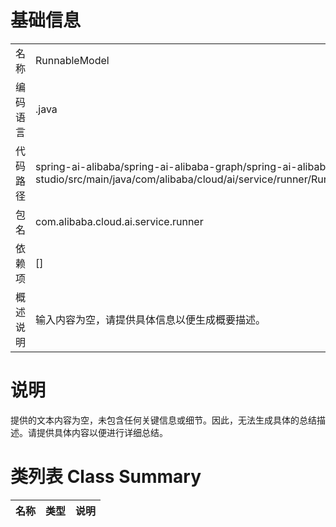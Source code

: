 # 基础信息

|      |      |
|------|------|
| 名称 | RunnableModel |
| 编码语言 | .java |
| 代码路径 | spring-ai-alibaba/spring-ai-alibaba-graph/spring-ai-alibaba-graph-studio/src/main/java/com/alibaba/cloud/ai/service/runner/RunnableModel.java |
| 包名 | com.alibaba.cloud.ai.service.runner |
| 依赖项 | [] |
| 概述说明 | 输入内容为空，请提供具体信息以便生成概要描述。 |

# 说明

提供的文本内容为空，未包含任何关键信息或细节。因此，无法生成具体的总结描述。请提供具体内容以便进行详细总结。

# 类列表 Class Summary

| 名称   | 类型  | 说明 |
|-------|------|-------------|




